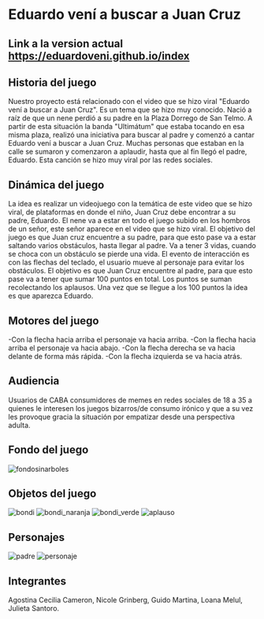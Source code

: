 # Eduardo vení a buscar a Juan Cruz

## Link a la version actual https://eduardoveni.github.io/index


## Historia del juego
Nuestro proyecto está relacionado con el video que se hizo viral "Eduardo vení a buscar a Juan Cruz". Es un tema que se hizo muy conocido. Nació a raíz de que un nene perdió a su padre en la Plaza Dorrego de San Telmo. A partir de esta situación la banda "Ultimátum" que estaba tocando en esa misma plaza, realizó una iniciativa para buscar al padre y comenzó a cantar Eduardo vení a buscar a Juan Cruz. Muchas personas que estaban en la calle se sumaron y comenzaron a aplaudir, hasta que al fin llegó el padre, Eduardo. Esta canción se hizo muy viral por las redes sociales. 

## Dinámica del juego
La idea es realizar un videojuego con la temática de este video que se hizo viral, de plataformas en donde el niño, Juan Cruz debe encontrar a su padre, Eduardo. El nene va a estar en todo el juego subido en los hombros de un señor, este señor aparece en el video que se hizo viral. El objetivo del juego es que Juan cruz  encuentre a su padre, para que esto pase va a estar saltando varios obstáculos, hasta llegar al padre. Va a tener 3 vidas, cuando se choca con un obstáculo se pierde una vida. 
El evento de interacción es con las flechas del teclado, el usuario mueve al personaje para evitar los obstáculos.
El objetivo es que Juan Cruz encuentre al padre, para que esto pase va a tener que sumar 100 puntos en total. Los puntos se suman recolectando los aplausos. Una vez que se llegue a los 100 puntos la idea es que aparezca Eduardo. 

## Motores del juego
-Con la flecha hacia arriba el personaje va hacia arriba.
-Con la flecha hacia arriba el personaje va hacia abajo.
-Con la flecha derecha se va hacia delante de forma más rápida.
-Con la flecha izquierda se va hacia atrás.

## Audiencia
 Usuarios de CABA consumidores de memes en redes sociales de
18 a 35 a quienes le interesen los juegos bizarros/de consumo irónico y que a su vez les provoque gracia la situación por empatizar desde una perspectiva adulta.

## Fondo del juego 
![fondosinarboles](https://user-images.githubusercontent.com/48781895/202056340-af1fd402-91e3-4fae-b0b5-1a0afe6413d9.png)

## Objetos del juego
![bondi](https://user-images.githubusercontent.com/48781895/202056397-bc1d9a35-1386-4105-80dd-52f20521ccf8.png)
![bondi_naranja](https://user-images.githubusercontent.com/48781895/202056398-31b7cb72-316e-487d-a4bc-e047c89598fc.png)
![bondi_verde](https://user-images.githubusercontent.com/48781895/202056401-b52baa24-6971-4130-a178-243f44188452.png)
![aplauso](https://user-images.githubusercontent.com/48781895/202056402-ae27c658-9a3d-4643-82a5-ee989d0265a9.png)

## Personajes
![padre](https://user-images.githubusercontent.com/48781895/202056492-abff9a82-ffd1-490e-a23c-f286068b209e.png)
![personaje](https://user-images.githubusercontent.com/48781895/202056496-5c252d4c-edc1-4392-a474-c3e5806adb90.png)

## Integrantes
Agostina Cecilia Cameron, Nicole Grinberg, Guido Martina, Loana Melul, Julieta Santoro.                                                             
